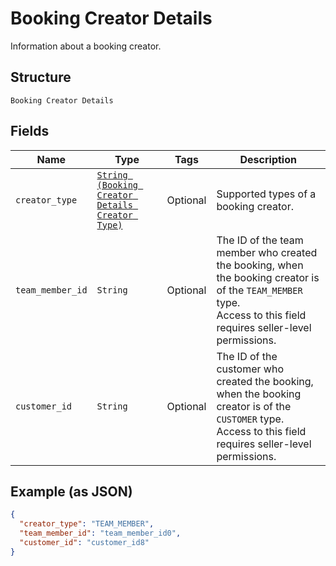 
# Booking Creator Details

Information about a booking creator.

## Structure

`Booking Creator Details`

## Fields

| Name | Type | Tags | Description |
|  --- | --- | --- | --- |
| `creator_type` | [`String (Booking Creator Details Creator Type)`](/doc/models/booking-creator-details-creator-type.md) | Optional | Supported types of a booking creator. |
| `team_member_id` | `String` | Optional | The ID of the team member who created the booking, when the booking creator is of the `TEAM_MEMBER` type.<br>Access to this field requires seller-level permissions. |
| `customer_id` | `String` | Optional | The ID of the customer who created the booking, when the booking creator is of the `CUSTOMER` type.<br>Access to this field requires seller-level permissions. |

## Example (as JSON)

```json
{
  "creator_type": "TEAM_MEMBER",
  "team_member_id": "team_member_id0",
  "customer_id": "customer_id8"
}
```

